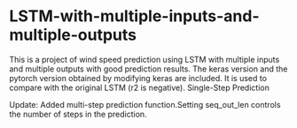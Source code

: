 # LSTM-with-multiple-inputs-and-multiple-outputs
This is a project of wind speed prediction using LSTM with multiple inputs and multiple outputs with good prediction results. The keras version and the pytorch version obtained by modifying keras are included. It is used to compare with the original LSTM (r2 is negative).
Single-Step Prediction


Update: Added multi-step prediction function.Setting seq_out_len controls the number of steps in the prediction.
